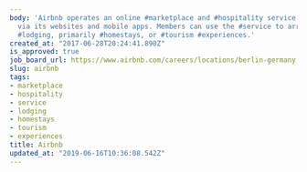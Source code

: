 ```yaml
---
body: 'Airbnb operates an online #marketplace and #hospitality service which is accessible
  via its websites and mobile apps. Members can use the #service to arrange or offer
  #lodging, primarily #homestays, or #tourism #experiences.'
created_at: "2017-06-28T20:24:41.890Z"
is_approved: true
job_board_url: https://www.airbnb.com/careers/locations/berlin-germany
slug: airbnb
tags:
- marketplace
- hospitality
- service
- lodging
- homestays
- tourism
- experiences
title: Airbnb
updated_at: "2019-06-16T10:36:08.542Z"
---
```

